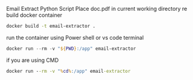 Email Extract Python Script
Place doc.pdf in current working directory
re build docker container
```bash
docker build -t email-extractor .
```
run the container using Power shell or vs code terminal
```powershell
docker run --rm -v "${PWD}:/app" email-extractor
```
if you are using CMD
```cmd
docker run --rm -v "%cd%:/app" email-extractor
```